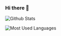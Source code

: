 ### Hi there 👋

![Github Stats](https://github-readme-stats.vercel.app/api?username=lingbai-kong&show_icons=true&theme=light&count_private=true)

![Most Used Languages](https://github-readme-stats.vercel.app/api/top-langs/?username=lingbai-kong&theme=light&layout=compact)

<!--
**lingbai-kong/lingbai-kong** is a ✨ _special_ ✨ repository because its `README.md` (this file) appears on your GitHub profile.

Here are some ideas to get you started:

- 🔭 I’m currently working on ...
- 🌱 I’m currently learning ...
- 👯 I’m looking to collaborate on ...
- 🤔 I’m looking for help with ...
- 💬 Ask me about ...
- 📫 How to reach me: ...
- 😄 Pronouns: ...
- ⚡ Fun fact: ...
-->
